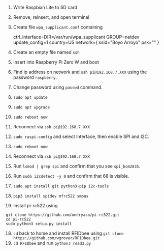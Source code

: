 
1.  Write Raspbian Lite to SD card
2.  Remove, reinsert, and open terminal
3.  Create file `wpa_supplicant.conf` containing

    ctrl_interface=DIR=/var/run/wpa_supplicant GROUP=netdev
    update_config=1
    country=US
    network={
        ssid="Boyo Arroyo"
        psk=""
    }

4.  Create an empty file named `ssh`
5.  Insert into Raspberry Pi Zero W and boot
6.  Find ip address on network and `ssh pi@192.168.7.XXX` using the password `raspberry`.
7.  Change password using `passwd` command.
8.  `sudo apt update`
9.  `sudo apt upgrade`
10.  `sudo reboot now`
11.  Reconnect via `ssh pi@192.168.7.XXX`
11.  `sudo raspi-config` and select Interface, then enable SPI and I2C.
12.  `sudo reboot now`
13.  Reconnect via `ssh pi@192.168.7.XXX`
14.  Run `lsmod | grep spi` and confirm that you see `spi_bcm2835`.
15.  Run `sudo i2cdetect -y 0` and confirm that 68 is visible.
15.  `sudo apt install git python3-pip i2c-tools`
16.  `pip3 install spidev mfrc522 smbus`
17.  Install pi-rc522 using

    git clone https://github.com/ondryaso/pi-rc522.git
    cd pi-rc522
    sudo python3 setup.py install

18.  `cd` back to home and install RFIDbee using `git clone https://github.com/wgrover/RFIDbee.git`
19.  `cd RFIDbee` and run `python3 read3.py`

